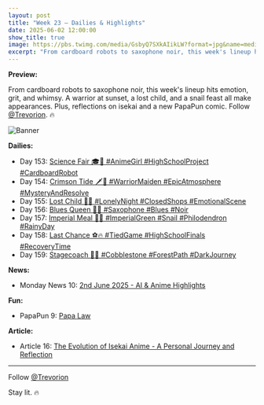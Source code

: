 ```yaml
---
layout: post
title: "Week 23 – Dailies & Highlights"
date: 2025-06-02 12:00:00
show_title: true
image: https://pbs.twimg.com/media/GsbyQ7SXkAIikLW?format=jpg&name=medium
excerpt: "From cardboard robots to saxophone noir, this week's lineup hits emotion, grit, and whimsy. A warrior at sunset, a lost child, and a snail feast all make appearances. Plus, reflections on isekai and a new PapaPun comic. Follow @Trevorion. 🔥"
---
```

  
**Preview:**  
  
From cardboard robots to saxophone noir, this week's lineup hits emotion, grit, and whimsy. A warrior at sunset, a lost child, and a snail feast all make appearances. Plus, reflections on isekai and a new PapaPun comic. Follow [@Trevorion](https://x.com/Trevorion). 🔥
  
![Banner](https://pbs.twimg.com/media/GsbyQ7SXkAIikLW?format=jpg&name=medium)
  
**Dailies:**  
- Day 153: [Science Fair 🎓🤖 #AnimeGirl #HighSchoolProject #CardboardRobot](https://x.com/Trevorion/status/1929583025253146752)
- Day 154: [Crimson Tide 🗡️🌅 #WarriorMaiden #EpicAtmosphere #MysteryAndResolve](https://x.com/Trevorion/status/1929904572597735643)
- Day 155: [Lost Child 🌃🧸 #LonelyNight #ClosedShops #EmotionalScene](https://x.com/Trevorion/status/1930174817245724845)
- Day 156: [Blues Queen 🎷💙 #Saxophone #Blues #Noir](https://x.com/Trevorion/status/1930709267126124773)
- Day 157: [Imperial Meal 🐌🥬 #ImperialGreen #Snail #Philodendron #RainyDay](https://x.com/Trevorion/status/1931095967240982754)
- Day 158: [Last Chance ⚽🔥 #TiedGame #HighSchoolFinals #RecoveryTime](https://x.com/Trevorion/status/1931387475211014343)
- Day 159: [Stagecoach 🐎🧳 #Cobblestone #ForestPath #DarkJourney](https://x.com/Trevorion/status/1931799271935824038)

**News:**  
- Monday News 10: [2nd June 2025 - AI & Anime Highlights](https://x.com/Trevorion/status/1929495899987710427)

**Fun:**  
- PapaPun 9: [Papa Law](https://x.com/Trevorion/status/1929987229151310273)

**Article:**  
- Article 16: [The Evolution of Isekai Anime - A Personal Journey and Reflection](https://x.com/Trevorion/status/1930870523078000720)

---
Follow [@Trevorion](https://x.com/Trevorion)

Stay lit. 🔥
